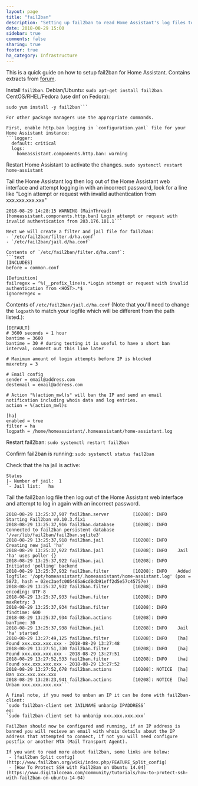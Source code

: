 ```yaml
---
layout: page
title: "fail2ban"
description: "Setting up fail2ban to read Home Assistant's log files to improve security."
date: 2018-08-29 15:00
sidebar: true
comments: false
sharing: true
footer: true
ha_category: Infrastructure
---
```


This is a quick guide on how to setup fail2ban for Home Assistant. Contains extracts from [forum](https://community.home-assistant.io/t/is-there-a-log-file-for-invalid-logins-blocking-hackers/2892).

Install `fail2ban`. 
Debian/Ubuntu:
`sudo apt-get install fail2ban`.
CentOS/RHEL/Fedora (use dnf on Fedora):
```sudo yum install epel-release
sudo yum install -y fail2ban```

For other package managers use the appropriate commands.

First, enable http.ban logging in `configuration.yaml` file for your Home Assistant instance:
```logger:
  default: critical
  logs:
    homeassistant.components.http.ban: warning
```

Restart Home Assistant to activate the changes.
`sudo systemctl restart home-assistant`

Tail the Home Assistant log then log out of the Home Assistant web interface and attempt logging in with an incorrect password, look for a line like "Login attempt or request with invalid authentication from xxx.xxx.xxx.xxx"
```tail -f /home/homeassistant/.homeassistant/home-assistant.log | grep WARNING
2018-08-29 14:28:15 WARNING (MainThread) [homeassistant.components.http.ban] Login attempt or request with invalid authentication from 203.176.101.1```

Next we will create a filter and jail file for fail2ban:
- `/etc/fail2ban/filter.d/ha.conf`
- `/etc/fail2ban/jail.d/ha.conf`

Contents of `/etc/fail2ban/filter.d/ha.conf`:
```text
[INCLUDES]
before = common.conf

[Definition]
failregex = ^%(__prefix_line)s.*Login attempt or request with invalid authentication from <HOST>.*$
ignoreregex =
```

Contents of `/etc/fail2ban/jail.d/ha.conf` (Note that you'll need to change the `logpath` to match your logfile which will be different from the path listed.):

```text
[DEFAULT]
# 3600 seconds = 1 hour
bantime = 3600
bantime = 30 # during testing it is useful to have a short ban interval, comment out this line later

# Maximum amount of login attempts before IP is blocked
maxretry = 3

# Email config
sender = email@address.com
destemail = email@address.com

# Action "%(action_mwl)s" will ban the IP and send an email notification including whois data and log entries.
action = %(action_mwl)s

[ha]
enabled = true
filter = ha
logpath = /home/homeassistant/.homeassistant/home-assistant.log
```

Restart fail2ban:
`sudo systemctl restart fail2ban`

Confirm fail2ban is running:
`sudo systemctl status fail2ban`

Check that the ha jail is active:
```sudo fail2ban-client status
Status
|- Number of jail:	1
`- Jail list:	ha
```

Tail the fail2ban log file then log out of the Home Assistant web interface and attempt to log in again with an incorrect password.
```sudo tail -f -n 20 /var/log/fail2ban.log
2018-08-29 13:25:37,907 fail2ban.server         [10208]: INFO    Starting Fail2ban v0.10.3.fix1
2018-08-29 13:25:37,916 fail2ban.database       [10208]: INFO    Connected to fail2ban persistent database '/var/lib/fail2ban/fail2ban.sqlite3'
2018-08-29 13:25:37,918 fail2ban.jail           [10208]: INFO    Creating new jail 'ha'
2018-08-29 13:25:37,922 fail2ban.jail           [10208]: INFO    Jail 'ha' uses poller {}
2018-08-29 13:25:37,922 fail2ban.jail           [10208]: INFO    Initiated 'polling' backend
2018-08-29 13:25:37,932 fail2ban.filter         [10208]: INFO    Added logfile: '/opt/homeassistant/.homeassistant/home-assistant.log' (pos = 5873, hash = 02ec3aefc005465a6cd8db91eff2d5e57c45757e)
2018-08-29 13:25:37,932 fail2ban.filter         [10208]: INFO      encoding: UTF-8
2018-08-29 13:25:37,933 fail2ban.filter         [10208]: INFO      maxRetry: 3
2018-08-29 13:25:37,934 fail2ban.filter         [10208]: INFO      findtime: 600
2018-08-29 13:25:37,934 fail2ban.actions        [10208]: INFO      banTime: 30
2018-08-29 13:25:37,938 fail2ban.jail           [10208]: INFO    Jail 'ha' started
2018-08-29 13:27:49,125 fail2ban.filter         [10208]: INFO    [ha] Found xxx.xxx.xxx.xxx - 2018-08-29 13:27:48
2018-08-29 13:27:51,330 fail2ban.filter         [10208]: INFO    [ha] Found xxx.xxx.xxx.xxx - 2018-08-29 13:27:51
2018-08-29 13:27:52,533 fail2ban.filter         [10208]: INFO    [ha] Found xxx.xxx.xxx.xxx - 2018-08-29 13:27:52
2018-08-29 13:27:52,678 fail2ban.actions        [10208]: NOTICE  [ha] Ban xxx.xxx.xxx.xxx
2018-08-29 13:28:23,941 fail2ban.actions        [10208]: NOTICE  [ha] Unban xxx.xxx.xxx.xxx```

A final note, if you need to unban an IP it can be done with fail2ban-client:
`sudo fail2ban-client set JAILNAME unbanip IPADDRESS`
eg:
`sudo fail2ban-client set ha unbanip xxx.xxx.xxx.xxx`

Fail2ban should now be configured and running, if an IP address is banned you will recieve an email with whois details about the IP address that attempted to connect, if not you will need configure postfix or another MTA (Mail Transport Agent).

If you want to read more about fail2ban, some links are below:
 - [fail2ban Split config](http://www.fail2ban.org/wiki/index.php/FEATURE_Split_config)
 - [How To Protect SSH with Fail2Ban on Ubuntu 14.04](https://www.digitalocean.com/community/tutorials/how-to-protect-ssh-with-fail2ban-on-ubuntu-14-04)
